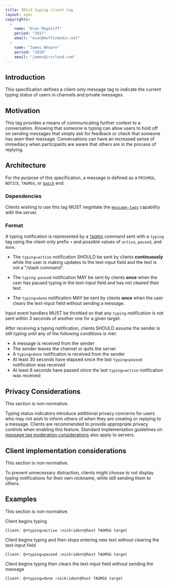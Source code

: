 ```yaml
---
title: IRCv3 typing client tag
layout: spec
copyrights:
  -
    name: "Evan Magaliff"
    period: "2017"
    email: "evan@muffinmedic.net"
  -
    name: "James Wheare"
    period: "2020"
    email: "james@irccloud.com"
---
```

## Introduction

This specification defines a client-only message tag to indicate the current typing status of users in channels and private messages.

## Motivation

This tag provides a means of communicating further context to a conversation. Knowing that someone is typing can allow users to hold off on sending messages that simply ask for feedback or check that someone has seen their message. Conversations can have an increased sense of immediacy when participants are aware that others are in the process of replying.

## Architecture

For the purpose of this specification, a message is defined as a `PRIVMSG`, `NOTICE`, `TAGMSG`, or [`batch`][batch] end.

### Dependencies

Clients wishing to use this tag MUST negotiate the [`message-tags`](../extensions/message-tags.html) capability with the server.

### Format

A typing notification is represented by a [`TAGMSG`][tags] command sent with a `typing` tag using the client-only prefix `+` and possible values of `active`, `paused`, and `done`.

* The `typing=active` notification SHOULD be sent by clients **continuously** while the user is making updates to the text-input field and the text is not a "/slash command".

* The `typing-paused` notification MAY be sent by clients **once** when the user has paused typing in the text-input field and has not cleared their text.

* The `typing=done` notification MAY be sent by clients **once** when the user clears the text-input field without sending a message.

Input event handlers MUST be throttled so that any `typing` notification is not sent within 3 seconds of another one for a given target.

After receiving a typing notification, clients SHOULD assume the sender is still typing until any of the following conditions is met:

* A message is received from the sender
* The sender leaves the channel or quits the server
* A `typing=done` notification is received from the sender
* At least 30 seconds have elapsed since the last `typing=paused` notification was received
* At least 6 seconds have passed since the last `typing=active` notification was received

## Privacy Considerations

This section is non-normative.

Typing status indicators introduce additional privacy concerns for users who may not wish to inform others of when they are creating or replying to a message. Clients are recommended to provide appropriate privacy controls when enabling this feature. Standard implementation guidelines on [message tag moderation considerations][tags] also apply to servers.

## Client implementation considerations

This section is non-normative.

To prevent unnecessary distraction, clients might choose to not display typing notifications for their own nickname, while still sending them to others.

## Examples

This section is non-normative.

Client begins typing

    Client: @+typing=active :nick!ident@host TAGMSG target

Client begins typing and then stops entering new text without clearing the text-input field

    Client: @+typing=paused :nick!ident@host TAGMSG target

Client begins typing then clears the text-input field without sending the message

    Client: @+typing=done :nick!ident@host TAGMSG target

[batch]: ../extensions/batch-3.2.html
[tags]: ../extensions/message-tags.html